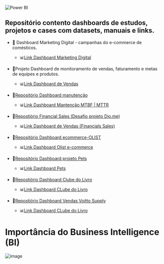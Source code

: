 ![Power BI](https://img.shields.io/badge/PowerBI-F2C811?style=for-the-badge&logo=Power%20BI&logoColor=black)

## Repositório contento dashboards de estudos, projetos e cases com datasets, manuais e links.

- 📂 Dashboard Marketing Digital - campanhas do e-commerce de comésticos.
    - 📊[Link Dashboard Marketing Digital](https://app.powerbi.com/view?r=eyJrIjoiZjY0ODljMzItMTljOS00OTEzLTkxM2ItNjZiZTk0NjFhYjkwIiwidCI6ImNlNjg4Y2ZlLWFjZjAtNDkwYy05ZGVkLThlYTY3MWZkNzA2NyJ9&pageName=ReportSection)

- 📂Projeto Dashboard de monitoramento de vendas, faturamento e metas de equipes e produtos.
    - 📊[Link Dashboard de Vendas](https://app.powerbi.com/view?r=eyJrIjoiNmM2YzdiZjMtMWNkMS00NGMwLWE4MzYtMTA5NjlhODg4YTE4IiwidCI6ImNlNjg4Y2ZlLWFjZjAtNDkwYy05ZGVkLThlYTY3MWZkNzA2NyJ9)

- 📂[Repositório Dashboard manutenção](https://github.com/ademarionobre/PowerBI/blob/main/PBI_Manuten%C3%A7%C3%A3o/dashboard%20manutencao.md)
    - 📊[Link Dashboard Mantenção MTBF | MTTR](https://app.powerbi.com/view?r=eyJrIjoiODNlOWZhMzYtMzg5Ni00MDdhLThkODUtZDMwZTc1ZTM1Y2IzIiwidCI6ImNlNjg4Y2ZlLWFjZjAtNDkwYy05ZGVkLThlYTY3MWZkNzA2NyJ9)

- 📂[Repostiório Financial Sales (Desafio projeto Dio.me)](https://github.com/ademarionobre/Bootcamp-Ciencia-de-Dados-com-Python--Dio_Santander/tree/main/5.Visualiza%C3%A7%C3%A3o%20e%20An%C3%A1lise%20de%20Dados%20com%20Power%20BI/1.Projeto-Relat%C3%B3rio%20de%20vendas%20PBI) 
    - 📊[Link Dashboard de Vendas (Financials Sales)](https://app.powerbi.com/view?r=eyJrIjoiYTk0MGYzZjEtMTE4YS00NTkzLTkxMDEtNjNjZmQyYjgzNTYyIiwidCI6ImNlNjg4Y2ZlLWFjZjAtNDkwYy05ZGVkLThlYTY3MWZkNzA2NyJ9&pageName=ReportSectionb70db90738d3fd383687)

- 📂[Repositório Dashboard ecommerce-OLIST](https://github.com/ademarionobre/PowerBI/blob/main/Power%20Query/Dashboard-ecommerce-OLIST/Descri%C3%A7%C3%A3o%20e%20projeto.md)
    - 📊[Link Dashboard Olist e-commerce](https://app.powerbi.com/view?r=eyJrIjoiYWU4NjA5MGEtMTQzYi00NzYxLWI3OTgtNGE4NTZiMjhmMDUxIiwidCI6ImNlNjg4Y2ZlLWFjZjAtNDkwYy05ZGVkLThlYTY3MWZkNzA2NyJ9&pageName=ReportSectiond77ede43180222702c17)
 
- 📂[Repositório Dashboard projeto Pets](https://github.com/ademarionobre/PowerBI/tree/main/Projeto_PBI_AluraPets)
    - 📊[Link Dashboard Pets](https://app.powerbi.com/view?r=eyJrIjoiYzAyODRlMjQtOTVhMi00YjMwLWE1ODQtY2Q5NzU0M2ZiMWRjIiwidCI6ImNlNjg4Y2ZlLWFjZjAtNDkwYy05ZGVkLThlYTY3MWZkNzA2NyJ9&pageName=ReportSection329cf4b0514558941a88)

- 📂[Repostiório Dashboard Clube do Livro](https://github.com/ademarionobre/PowerBI/blob/main/Projeto_Clube_do_Livro/Case%20Clube%20do%20Livro.md)
    - 📊[Link Dashboard CLube do Livro](https://app.powerbi.com/view?r=eyJrIjoiOWE0OGJkYjgtYmRmNy00M2VkLWI4MjctNTNhNzA5ZTI5Mzk3IiwidCI6ImNlNjg4Y2ZlLWFjZjAtNDkwYy05ZGVkLThlYTY3MWZkNzA2NyJ9&pageName=ReportSection00f77ef5923937051eea)

- 📂[Repostiório Dashboard Vendas Voitto Supply](https://github.com/ademarionobre/PowerBI/blob/main/Dashboard_Vendas_Supply_Voitto/README.md)
    - 📊[Link Dashboard CLube do Livro](https://app.powerbi.com/view?r=eyJrIjoiN2U4YTY5ZGQtZDg4OS00OWJjLWJkZjEtOTI5ODExYjY2ZTliIiwidCI6IjU3NGY1YWMwLWQyMTMtNDY5MS04ZThjLWE1NGYwOWExNjAwMyJ9)

# Importância do Business Intelligence (BI)  
![image](https://github.com/ademarionobre/PowerBI/assets/92057489/b6ef887a-5108-4084-b522-06f510b0495d)


 
